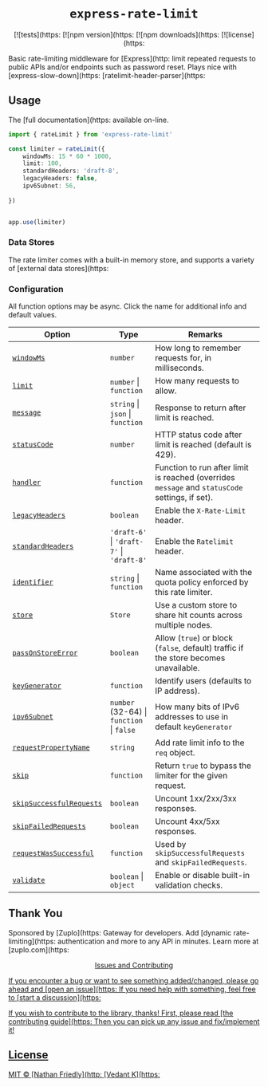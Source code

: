 <h1 align="center"> <code>express-rate-limit</code> </h1>

<div align="center">

[![tests](https:
[![npm version](https:
[![npm downloads](https:
[![license](https:

</div>

Basic rate-limiting middleware for [Express](http:
limit repeated requests to public APIs and/or endpoints such as password reset.
Plays nice with
[express-slow-down](https:
[ratelimit-header-parser](https:

## Usage

The [full documentation](https:
available on-line.

```ts
import { rateLimit } from 'express-rate-limit'

const limiter = rateLimit({
	windowMs: 15 * 60 * 1000, 
	limit: 100, 
	standardHeaders: 'draft-8', 
	legacyHeaders: false, 
	ipv6Subnet: 56, 
	
})


app.use(limiter)
```

### Data Stores

The rate limiter comes with a built-in memory store, and supports a variety of
[external data stores](https:

### Configuration

All function options may be async. Click the name for additional info and
default values.

| Option                     | Type                                      | Remarks                                                                                         |
| -------------------------- | ----------------------------------------- | ----------------------------------------------------------------------------------------------- |
| [`windowMs`]               | `number`                                  | How long to remember requests for, in milliseconds.                                             |
| [`limit`]                  | `number` \| `function`                    | How many requests to allow.                                                                     |
| [`message`]                | `string` \| `json` \| `function`          | Response to return after limit is reached.                                                      |
| [`statusCode`]             | `number`                                  | HTTP status code after limit is reached (default is 429).                                       |
| [`handler`]                | `function`                                | Function to run after limit is reached (overrides `message` and `statusCode` settings, if set). |
| [`legacyHeaders`]          | `boolean`                                 | Enable the `X-Rate-Limit` header.                                                               |
| [`standardHeaders`]        | `'draft-6'` \| `'draft-7'` \| `'draft-8'` | Enable the `Ratelimit` header.                                                                  |
| [`identifier`]             | `string` \| `function`                    | Name associated with the quota policy enforced by this rate limiter.                            |
| [`store`]                  | `Store`                                   | Use a custom store to share hit counts across multiple nodes.                                   |
| [`passOnStoreError`]       | `boolean`                                 | Allow (`true`) or block (`false`, default) traffic if the store becomes unavailable.            |
| [`keyGenerator`]           | `function`                                | Identify users (defaults to IP address).                                                        |
| [`ipv6Subnet`]             | `number` (32-64) \| `function` \| `false` | How many bits of IPv6 addresses to use in default `keyGenerator`                                |
| [`requestPropertyName`]    | `string`                                  | Add rate limit info to the `req` object.                                                        |
| [`skip`]                   | `function`                                | Return `true` to bypass the limiter for the given request.                                      |
| [`skipSuccessfulRequests`] | `boolean`                                 | Uncount 1xx/2xx/3xx responses.                                                                  |
| [`skipFailedRequests`]     | `boolean`                                 | Uncount 4xx/5xx responses.                                                                      |
| [`requestWasSuccessful`]   | `function`                                | Used by `skipSuccessfulRequests` and `skipFailedRequests`.                                      |
| [`validate`]               | `boolean` \| `object`                     | Enable or disable built-in validation checks.                                                   |

## Thank You

Sponsored by [Zuplo](https:
Gateway for developers. Add
[dynamic rate-limiting](https:
authentication and more to any API in minutes. Learn more at
[zuplo.com](https:

<p align="center">
<a href="https:
<picture width="322">
  <source media="(prefers-color-scheme: dark)" srcset="https:
  <img alt="zuplo-logo" src="https:
</picture>
</a>
</p>

---

Thanks to Mintlify for hosting the documentation at
[express-rate-limit.mintlify.app](https:

<p align="center">
	<a href="https:
		<img height="75" src="https:
	</a>
</p>

---

Finally, thank you to everyone who's contributed to this project in any way! 

## Issues and Contributing

If you encounter a bug or want to see something added/changed, please go ahead
and
[open an issue](https:
If you need help with something, feel free to
[start a discussion](https:

If you wish to contribute to the library, thanks! First, please read
[the contributing guide](https:
Then you can pick up any issue and fix/implement it!

## License

MIT © [Nathan Friedly](http:
[Vedant K](https:

[`windowMs`]:
	https:
[`limit`]: https:
[`message`]:
	https:
[`statusCode`]:
	https:
[`handler`]:
	https:
[`legacyHeaders`]:
	https:
[`standardHeaders`]:
	https:
[`identifier`]:
	https:
[`store`]: https:
[`passOnStoreError`]:
	https:
[`keyGenerator`]:
	https:
[`ipv6Subnet`]:
	https:
[`requestPropertyName`]:
	https:
[`skip`]: https:
[`skipSuccessfulRequests`]:
	https:
[`skipFailedRequests`]:
	https:
[`requestWasSuccessful`]:
	https:
[`validate`]:
	https:
